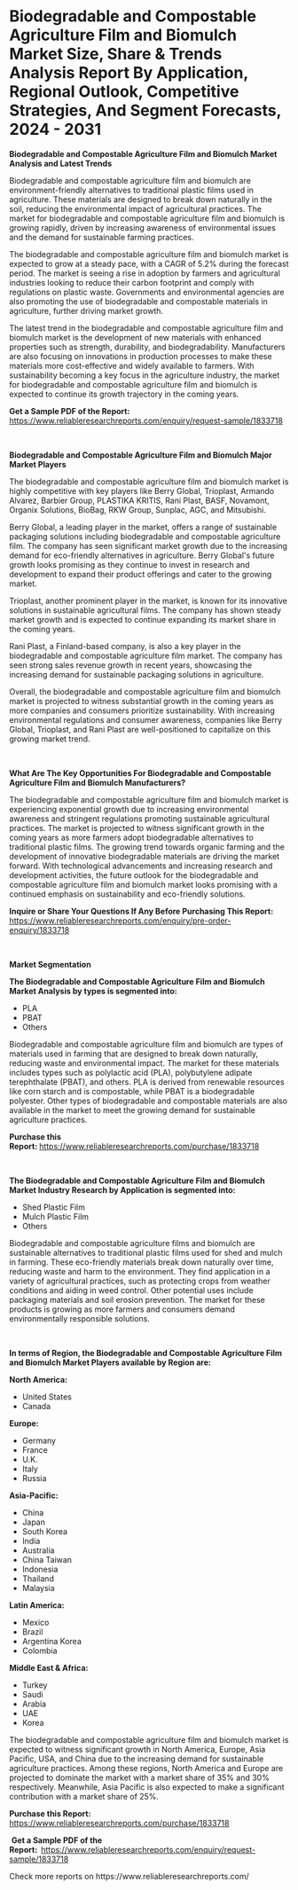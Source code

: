 <p><h1>Biodegradable and Compostable Agriculture Film and Biomulch Market Size, Share & Trends Analysis Report By Application, Regional Outlook, Competitive Strategies, And Segment Forecasts, 2024 - 2031</h1></p><p><strong>Biodegradable and Compostable Agriculture Film and Biomulch Market Analysis and Latest Trends</strong></p>
<p><p>Biodegradable and compostable agriculture film and biomulch are environment-friendly alternatives to traditional plastic films used in agriculture. These materials are designed to break down naturally in the soil, reducing the environmental impact of agricultural practices. The market for biodegradable and compostable agriculture film and biomulch is growing rapidly, driven by increasing awareness of environmental issues and the demand for sustainable farming practices.</p><p>The biodegradable and compostable agriculture film and biomulch market is expected to grow at a steady pace, with a CAGR of 5.2% during the forecast period. The market is seeing a rise in adoption by farmers and agricultural industries looking to reduce their carbon footprint and comply with regulations on plastic waste. Governments and environmental agencies are also promoting the use of biodegradable and compostable materials in agriculture, further driving market growth.</p><p>The latest trend in the biodegradable and compostable agriculture film and biomulch market is the development of new materials with enhanced properties such as strength, durability, and biodegradability. Manufacturers are also focusing on innovations in production processes to make these materials more cost-effective and widely available to farmers. With sustainability becoming a key focus in the agriculture industry, the market for biodegradable and compostable agriculture film and biomulch is expected to continue its growth trajectory in the coming years.</p></p>
<p><strong>Get a Sample PDF of the Report:&nbsp;</strong> <a href="https://www.reliableresearchreports.com/enquiry/request-sample/1833718">https://www.reliableresearchreports.com/enquiry/request-sample/1833718</a></p>
<p>&nbsp;</p>
<p><strong>Biodegradable and Compostable Agriculture Film and Biomulch Major Market Players</strong></p>
<p><p>The biodegradable and compostable agriculture film and biomulch market is highly competitive with key players like Berry Global, Trioplast, Armando Alvarez, Barbier Group, PLASTIKA KRITIS, Rani Plast, BASF, Novamont, Organix Solutions, BioBag, RKW Group, Sunplac, AGC, and Mitsubishi. </p><p>Berry Global, a leading player in the market, offers a range of sustainable packaging solutions including biodegradable and compostable agriculture film. The company has seen significant market growth due to the increasing demand for eco-friendly alternatives in agriculture. Berry Global's future growth looks promising as they continue to invest in research and development to expand their product offerings and cater to the growing market.</p><p>Trioplast, another prominent player in the market, is known for its innovative solutions in sustainable agricultural films. The company has shown steady market growth and is expected to continue expanding its market share in the coming years.</p><p>Rani Plast, a Finland-based company, is also a key player in the biodegradable and compostable agriculture film market. The company has seen strong sales revenue growth in recent years, showcasing the increasing demand for sustainable packaging solutions in agriculture.</p><p>Overall, the biodegradable and compostable agriculture film and biomulch market is projected to witness substantial growth in the coming years as more companies and consumers prioritize sustainability. With increasing environmental regulations and consumer awareness, companies like Berry Global, Trioplast, and Rani Plast are well-positioned to capitalize on this growing market trend.</p></p>
<p>&nbsp;</p>
<p><strong>What Are The Key Opportunities For Biodegradable and Compostable Agriculture Film and Biomulch Manufacturers?</strong></p>
<p><p>The biodegradable and compostable agriculture film and biomulch market is experiencing exponential growth due to increasing environmental awareness and stringent regulations promoting sustainable agricultural practices. The market is projected to witness significant growth in the coming years as more farmers adopt biodegradable alternatives to traditional plastic films. The growing trend towards organic farming and the development of innovative biodegradable materials are driving the market forward. With technological advancements and increasing research and development activities, the future outlook for the biodegradable and compostable agriculture film and biomulch market looks promising with a continued emphasis on sustainability and eco-friendly solutions.</p></p>
<p><strong>Inquire or Share Your Questions If Any Before Purchasing This Report:</strong> <a href="https://www.reliableresearchreports.com/enquiry/pre-order-enquiry/1833718">https://www.reliableresearchreports.com/enquiry/pre-order-enquiry/1833718</a></p>
<p>&nbsp;</p>
<p><strong>Market Segmentation</strong></p>
<p><strong>The Biodegradable and Compostable Agriculture Film and Biomulch Market Analysis by types is segmented into:</strong></p>
<p><ul><li>PLA</li><li>PBAT</li><li>Others</li></ul></p>
<p><p>Biodegradable and compostable agriculture film and biomulch are types of materials used in farming that are designed to break down naturally, reducing waste and environmental impact. The market for these materials includes types such as polylactic acid (PLA), polybutylene adipate terephthalate (PBAT), and others. PLA is derived from renewable resources like corn starch and is compostable, while PBAT is a biodegradable polyester. Other types of biodegradable and compostable materials are also available in the market to meet the growing demand for sustainable agriculture practices.</p></p>
<p><strong>Purchase this Report:&nbsp;</strong><a href="https://www.reliableresearchreports.com/purchase/1833718">https://www.reliableresearchreports.com/purchase/1833718</a></p>
<p>&nbsp;</p>
<p><strong>The Biodegradable and Compostable Agriculture Film and Biomulch Market Industry Research by Application is segmented into:</strong></p>
<p><ul><li>Shed Plastic Film</li><li>Mulch Plastic Film</li><li>Others</li></ul></p>
<p><p>Biodegradable and compostable agriculture films and biomulch are sustainable alternatives to traditional plastic films used for shed and mulch in farming. These eco-friendly materials break down naturally over time, reducing waste and harm to the environment. They find application in a variety of agricultural practices, such as protecting crops from weather conditions and aiding in weed control. Other potential uses include packaging materials and soil erosion prevention. The market for these products is growing as more farmers and consumers demand environmentally responsible solutions.</p></p>
<p>&nbsp;</p>
<p><strong>In terms of Region, the Biodegradable and Compostable Agriculture Film and Biomulch Market Players available by Region are:</strong></p>
<p>
    <p> <strong> North America: </strong>
        <ul>
            <li>United States</li>
            <li>Canada</li>
        </ul>
        </p> 
    <p> <strong> Europe: </strong>
        <ul>
            <li>Germany</li>
            <li>France</li>
            <li>U.K.</li>
            <li>Italy</li>
            <li>Russia</li>
        </ul>
        </p> 
    <p> <strong> Asia-Pacific: </strong>
        <ul>
            <li>China</li>
            <li>Japan</li>
            <li>South Korea</li>
            <li>India</li>
            <li>Australia</li>
            <li>China Taiwan</li>
            <li>Indonesia</li>
            <li>Thailand</li>
            <li>Malaysia</li>
        </ul>
        </p> 
    <p> <strong> Latin America: </strong>
        <ul>
            <li>Mexico</li>
            <li>Brazil</li>
            <li>Argentina Korea</li>
            <li>Colombia</li>
        </ul>
        </p> 
    <p> <strong> Middle East & Africa: </strong>
        <ul>
            <li>Turkey</li>
            <li>Saudi</li>
            <li>Arabia</li>
            <li>UAE</li>
            <li>Korea</li>
        </ul>
    </p>
    </p>
<p><p>The biodegradable and compostable agriculture film and biomulch market is expected to witness significant growth in North America, Europe, Asia Pacific, USA, and China due to the increasing demand for sustainable agriculture practices. Among these regions, North America and Europe are projected to dominate the market with a market share of 35% and 30% respectively. Meanwhile, Asia Pacific is also expected to make a significant contribution with a market share of 25%.</p></p>
<p><strong>Purchase this Report: </strong><a href="https://www.reliableresearchreports.com/purchase/1833718">https://www.reliableresearchreports.com/purchase/1833718</a></p>
<p>&nbsp;<strong>Get a Sample PDF of the Report:&nbsp;&nbsp;</strong><a href="https://www.reliableresearchreports.com/enquiry/request-sample/1833718">https://www.reliableresearchreports.com/enquiry/request-sample/1833718</a></p>
<p><strong></strong></p>
<p>Check more reports on https://www.reliableresearchreports.com/</p>